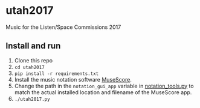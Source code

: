 # utah2017
Music for the Listen/Space Commissions 2017

## Install and run

1. Clone this repo
1. `cd utah2017`
1. `pip install -r requirements.txt`
1. Install the music notation software [MuseScore](https://musescore.org/).
1. Change the path in the `notation_gui_app` variable in [notation_tools.py](https://github.com/jonathanmarmor/utah2017/blob/master/notation_tools.py#L7) to match the actual installed location and filename of the MuseScore app.
1. `./utah2017.py`
